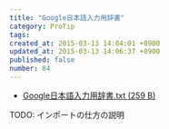 ```yaml
---
title: "Google日本語入力用辞書"
category: ProTip
tags: 
created_at: 2015-03-13 14:04:01 +0900
updated_at: 2015-03-13 14:06:37 +0900
published: false
number: 84
---
```



- [Google日本語入力用辞書.txt (259 B)](https://esa-storage-tokyo.s3-ap-northeast-1.amazonaws.com/uploads/production/attachments/105/2015/03/13/1/00385ac4-4179-4797-9d44-9b327013dd50.txt)

TODO: インポートの仕方の説明
